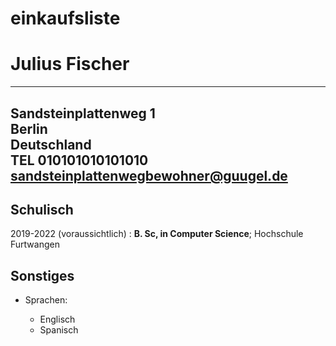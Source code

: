 # einkaufsliste


Julius Fischer
============

-------------------
Sandsteinplattenweg 1  
Berlin  
Deutschland  	
TEL 010101010101010  
sandsteinplattenwegbewohner@guugel.de
-------------------

Schulisch
---------

2019-2022 (voraussichtlich)
:   **B. Sc, in Computer Science**; Hochschule Furtwangen


Sonstiges
---------

* Sprachen:  

     * Englisch  
     * Spanisch  

